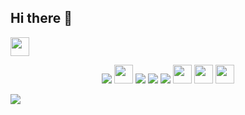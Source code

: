 ## Hi there 👋

<img src="https://cdn.simpleicons.org/mercedes/#242424" width="30" />

<p align="center">
  <img src="https://img.shields.io/badge/java-007396?style=for-the-badge&logo=OpenJDK&logoColor=white">
<img src="https://cdn.simpleicons.org/github" width="30" height="30" />

<img src="https://img.shields.io/badge/Flask-000000?style=for-the-badge&logo=Flask&logoColor=white">

<img src="https://img.shields.io/badge/Node.js-339933?style=for-the-badge&logo=Node.js&logoColor=white">

<img src="https://img.shields.io/badge/Android-3DDC84?style=for-the-badge&logo=Android&logoColor=white">
  <img src="https://cdn.simpleicons.org/github/181717" width="30" />
  <img src="https://cdn.simpleicons.org/instagram/E4405F" width="30" />
  <img src="https://cdn.simpleicons.org/mercedes/#242424" width="30" />
</p>
<img src = "https://capsule-render.vercel.app/api?type=rect&height=200&text=Longarden&fontAlign=70&stroke=00FF00">

 
